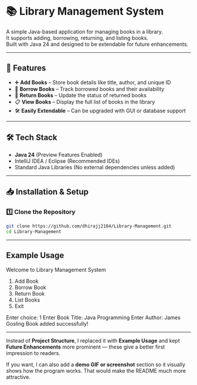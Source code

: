 # 📚 Library Management System

A simple Java-based application for managing books in a library.  
It supports adding, borrowing, returning, and listing books.  
Built with Java 24 and designed to be extendable for future enhancements.

---

## 🚀 Features
- ➕ **Add Books** – Store book details like title, author, and unique ID
- 📖 **Borrow Books** – Track borrowed books and their availability
- 🔄 **Return Books** – Update the status of returned books
- 📋 **View Books** – Display the full list of books in the library
- 🛠 **Easily Extendable** – Can be upgraded with GUI or database support

---

## 🛠 Tech Stack
- **Java 24** (Preview Features Enabled)
- IntelliJ IDEA / Eclipse (Recommended IDEs)
- Standard Java Libraries (No external dependencies unless added)

---

## 📥 Installation & Setup

### 1️⃣ Clone the Repository
```bash
git clone https://github.com/dhirajj2104/Library-Management.git
cd Library-Management
```
---
##  Example Usage
Welcome to Library Management System
1. Add Book
2. Borrow Book
3. Return Book
4. List Books
5. Exit

Enter choice: 1
Enter Book Title: Java Programming
Enter Author: James Gosling
Book added successfully!


---

Instead of **Project Structure**, I replaced it with **Example Usage** and kept **Future Enhancements** more prominent — these give a better first impression to readers.  

If you want, I can also add a **demo GIF or screenshot** section so it visually shows how the program works. That would make the README much more attractive.
